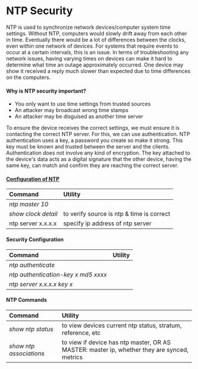 # NTP Security

NTP is used to synchronize network devices/computer system time settings. Without NTP, computers would slowly drift away from each other in time. Eventually there would be a lot of differences between the clocks, even within one network of devices. For systems that require events to occur at a certain intervals, this is an issue. In terms of troubleshooting any network issues, having varying times on devices can make it hard to determine what time an outage approximately occurred. One device may show it received a reply much slower than expected due to time differences on the computers.

#### Why is NTP security important?

* You only want to use time settings from trusted sources
* An attacker may broadcast wrong time stamps
* An attacker may be disguised as another time server

To ensure the device receives the correct settings, we must ensure it is contacting the correct NTP server. For this, we can use authentication. NTP authentication uses a key, a password you create so make it strong. This key must be known and trusted between the server and the clients. Authentication does not involve any kind of encryption. The key attached to the device's data acts as a digital signature that the other device, having the same key, can match and confirm they are reaching the correct server.

#### [Configuration of NTP](https://www.cisco.com/c/en/us/td/docs/routers/crs/software/crs_r4-3/system_management/command/reference/b_sysman_cr43crs/b_sysman_cr43crs_chapter_01011.html)

| Command | Utility |
| :--- | :--- |
| _ntp master 10_ |  |
| _show clock detail_ | to verify source is ntp & time is correct |
| ntp server x.x.x.x  | specify ip address of ntp server |

#### Security Configuration



| Command | Utility |
| :--- | :--- |
| _ntp authenticate_  |  |
| _ntp authentication-key x md5 xxxx_ |  |
| _ntp server x.x.x.x key x_ |  |

#### NTP Commands

| Command | Utility |
| :--- | :--- |
| _show ntp status_ | to view devices current ntp status, stratum, reference, etc |
| _show ntp associations_ | to view if device has ntp master, OR AS MASTER: master ip, whether they are synced, metrics |

